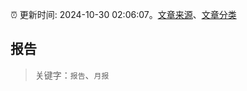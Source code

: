 :alarm_clock: 更新时间: 2024-10-30 02:06:07。[文章来源](/README.md)、[文章分类](/TAGS.md)

## 报告


> 关键字：`报告`、`月报`



